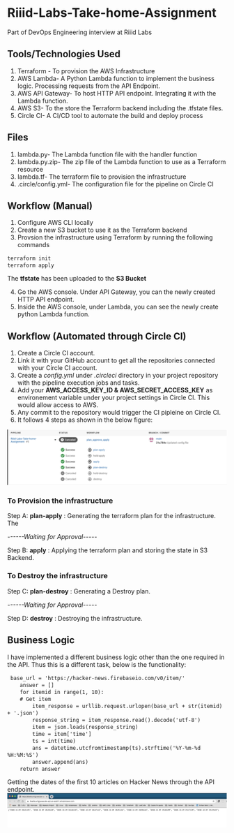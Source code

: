 # Riiid-Labs-Take-home-Assignment
Part of DevOps Engineering interview at Riiid Labs

## Tools/Technologies Used
1. Terraform - To provision the AWS Infrastructure 
2. AWS Lambda- A Python Lambda function to implement the business logic. Processing requests from the API Endpoint.
3. AWS API Gateway- To host HTTP API endpoint. Integrating it with the Lambda function. 
4. AWS S3- To the store the Terraform backend including the .tfstate files.
5. Circle CI-  A CI/CD tool to automate the build and deploy process

## Files
1. lambda.py- The Lambda function file with the handler function
2. lambda.py.zip- The zip file of the Lambda function to use as a Terraform resource
3. lambda.tf- The terraform file to provision the infrastructure
4. .circle/config.yml- The configuration file for the pipeline on Circle CI

## Workflow (Manual)
1. Configure AWS CLI locally
2. Create a new S3 bucket to use it as the Terraform backend
3. Provsion the infrastructure using Terraform by running the following commands
```
terraform init
terraform apply
```
The **tfstate** has been uploaded to the **S3 Bucket**

4. Go the AWS console. Under API Gateway, you can the newly created HTTP API endpoint. 
5. Inside the AWS console, under Lambda, you can see the newly create python Lambda function. 

## Workflow (Automated through Circle CI)
1. Create a Circle CI account.
2. Link it with your GitHub account to get all the repositories connected with your Circle CI account.
3. Create a *config.yml* under *.circleci* directory in your project repository with the pipeline execution jobs and tasks.
5. Add your **AWS_ACCESS_KEY_ID & AWS_SECRET_ACCESS_KEY** as environement variable under your project settings in Circle CI. This would allow access to AWS.
6. Any commit to the repository would trigger the CI pipleine on Circle CI.
7. It follows 4 steps as shown in the below figure:

![Pipeline](/images/pipeline.png)

### To Provision the infrastructure
Step A: **plan-apply** : Generating the terraform plan for the infrastructure. The 

*------Waiting for Approval-----*

Step B: **apply** : Applying the terraform plan and storing the state in S3 Backend.

### To Destroy the infrastructure
Step C: **plan-destroy** : Generating a Destroy plan.

*------Waiting for Approval-----*

Step D: **destroy** : Destroying the infrastructure.

## Business Logic

I have implemented a different business logic other than the one required in the API. Thus this is a different task, below is the functionality:
```
 base_url = 'https://hacker-news.firebaseio.com/v0/item/'
    answer = []
    for itemid in range(1, 10):
    # Get item
        item_response = urllib.request.urlopen(base_url + str(itemid) + '.json')
        response_string = item_response.read().decode('utf-8')
        item = json.loads(response_string)
        time = item['time']
        ts = int(time)
        ans = datetime.utcfromtimestamp(ts).strftime('%Y-%m-%d %H:%M:%S')
        answer.append(ans)
    return answer
```
Getting the dates of the first 10 articles on Hacker News through the API endpoint. 
![Output](/images/output.png)



